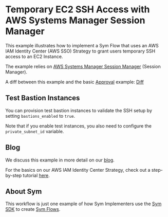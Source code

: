 # Temporary EC2 SSH Access with AWS Systems Manager Session Manager

This example illustrates how to implement a Sym Flow that uses an AWS IAM Identity Center (AWS SSO) Strategy to grant users temporary SSH access to an EC2 Instance.

The example relies on [AWS Systems Manager Session Manager](https://docs.aws.amazon.com/systems-manager/latest/userguide/session-manager.html) (Session Manager).

A diff between this example and the basic [Approval](../approvals) example: [Diff](https://github.com/symopsio/examples/compare/eae7c3463f1edd910c9768dfa6ae9b5132d6e630...81312a21b0adc0bc4e6e66b8b0e0f4b3d59438a5)

## Test Bastion Instances

You can provision test bastion instances to validate the SSH setup by setting `bastions_enabled` to `true`.

Note that if you enable test instances, you also need to configure the `private_subnet_id` variable.

## Blog

We discuss this example in more detail on our [blog]().

For the basics on our AWS IAM Identity Center Strategy, check out a step-by-step tutorial [here](https://docs.symops.com/docs/aws-sso).

## About Sym

This workflow is just one example of how Sym Implementers use the [Sym SDK](https://docs.symops.com/docs) to create [Sym Flows](https://docs.symops.com/docs/sym-access-flows).
